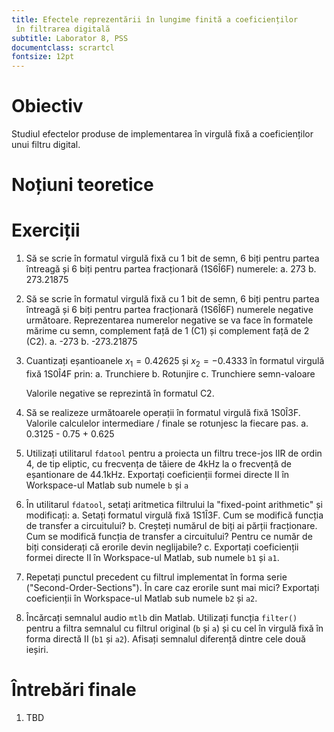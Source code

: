 ```yaml
---
title: Efectele reprezentării în lungime finită a coeficienților
 în filtrarea digitală
subtitle: Laborator 8, PSS
documentclass: scrartcl
fontsize: 12pt
---
```


# Obiectiv

Studiul efectelor produse de implementarea în virgulă fixă a coeficienților
unui filtru digital.

# Noțiuni teoretice


# Exerciții

1. Să se scrie în formatul virgulă fixă cu 1 bit de semn, 6 biți pentru partea întreagă
și 6 biți pentru partea fracționară (1S6Î6F) numerele:
    a. 273
    b. 273.21875

1. Să se scrie în formatul virgulă fixă cu 1 bit de semn, 6 biți pentru partea întreagă
și 6 biți pentru partea fracționară (1S6Î6F) numerele negative următoare. 
Reprezentarea numerelor negative se va face în formatele mărime cu semn,
complement față de 1 (C1) și complement față de 2 (C2).
    a. -273
    b. -273.21875
    
1. Cuantizați eșantioanele $x_1 = 0.42625$ și $x_2 = -0.4333$ 
în formatul virgulă fixă 1S0Î4F prin:
    a. Trunchiere
    b. Rotunjire
    c. Trunchiere semn-valoare
    
    Valorile negative se reprezintă în formatul C2.
    
1. Să se realizeze următoarele operații în formatul virgulă fixă 1S0Î3F.
Valorile calculelor intermediare / finale se rotunjesc la fiecare pas.
    a. 0.3125 - 0.75 + 0.625
    
3. Utilizați utilitarul `fdatool` pentru a proiecta un filtru trece-jos IIR 
de ordin 4, de tip eliptic, cu frecvența de tăiere de 4kHz la 
o frecvență de eșantionare de 44.1kHz. Exportați coeficienții 
formei directe II în Workspace-ul Matlab sub numele `b` și `a`

4. În utilitarul `fdatool`, setați aritmetica filtrului la 
"fixed-point arithmetic" și modificați:
    a. Setați formatul virgulă fixă 1S1Î3F. 
    Cum se modifică funcția de transfer a circuitului? 
    b. Creșteți numărul de biți ai părții fracționare. 
    Cum se modifică funcția de transfer a circuitului? 
    Pentru ce număr de biți considerați că erorile devin neglijabile?
    c. Exportați coeficienții formei directe II 
    în Workspace-ul Matlab, sub numele `b1` și `a1`.

5. Repetați punctul precedent cu filtrul implementat în forma serie
("Second-Order-Sections"). În care caz erorile sunt mai mici? Exportați 
coeficienții în Workspace-ul Matlab sub numele `b2` și `a2`.

5. Încărcați semnalul audio `mtlb` din Matlab.
Utilizați funcția `filter()` pentru a filtra semnalul cu 
filtrul original (`b` și `a`) și cu cel în virgulă fixă în
forma directă II (`b1` și `a2`). Afisați semnalul diferență dintre
cele două ieșiri.


# Întrebări finale

1. TBD
